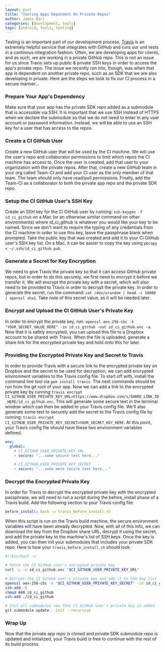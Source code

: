 ```yaml
---
layout: post
title: "Testing Apps Dependent On Private Repos"
author: James Barr
categories: [development, tools]
tags: [android, tools, testing]
---
```


Testing is an important part of our development process. [Travis](https://travis-ci.com/) is an extremely helpful service that integrates with GitHub and runs our unit tests in a continous integration fashion. Often, we are developing apps for clients, and as such, we are working in a private GitHub repo. This is not an issue for us since Travis sets up public & private SSH keys in order to access the app's private repo. The issue we recently ran into, though, was when that app is dependent on another private repo, such as an SDK that we are also developing in private. Here are the steps we took to fix our CI process in a secure manner...<!--more-->

### Prepare Your App's Dependency

Make sure that your app has the private SDK repo added as a submodule that is accessible via SSH. It is important that we use SSH instead of HTTPS when we declare the submodule so that we do not need to enter in any user account or password information. Instead, we will be able to use an SSH key for a user that has access to the repos.

### Create a CI GitHub User

Create a new GitHub user that will be used by the CI machine. We will use the user's repo and collaborator permissions to limit which repos the CI machine has access to. Once the user is created, add that user to your organization with the private repos. After that, create a new GitHub team in your org called Team-CI and add your CI user as the only member of that team. The team should only have read/pull permissions. Finally, add the Team-CI as a collaborator to both the private app repo and the private SDK repo.

### Setup the CI GitHub User's SSH Key

Create an SSH key for the CI GitHub user by running: `ssh-keygen -f id_ci_github` on a Mac (or an otherwise similar command on other environments) where id_ci_github is whatever you would like your key to be named. Since we don't want to require the typing of any credentials from the CI machine in order to use this key, leave the passphrase blank when prompted. Take the public key that was created and add it to your CI GitHub user's SSH key list. On a Mac, it can be easier to copy the key using `pbcopy < ~/.ssh/id_ci_github.pub`.

### Generate a Secret for Key Encryption

We need to give Travis the private key so that it can access GitHub private repos, but in order to do this securely, we first need to encrypt it before we transfer it. We will encrypt the private key with a secret, which will also need to be provided to Travis in order to decrypt the private key. In order to generate the secret, run the command: `cat /dev/urandom | head -c 10000 | openssl sha1`. Take note of this secret value, as it will be needed later. 

### Encrypt and Upload the CI GitHub User's Private Key

In order to encrypt the private key, run: `openssl aes-256-cbc -k "YOUR_SECRET_VALUE_HERE" -in id_ci_github -out id_ci_github.enc -a`. Now that it is safely encrypted, you can upload this file to a Dropbox account to be shared with Travis. When the file is uploaded, generate a share link for the encrypted private key and hold onto this for later.

### Providing the Encrypted Private Key and Secret to Travis

In order to provide Travis with a secure link to the encrypted private key on Dropbox and the secret to be used for decryption, we can add encrypted environment variables to the Travis config file. To start off with, install the command line tool via `gem install travis`. The next commands should be run from the git root of your app. Now we can add a link to the encrypted private key by running `travis encrypt CI_GITHUB_USER_PRIVATE_KEY_URL=https://www.dropbox.com/s/SHARE_LINK_ID_HERE/id_ci_github.enc`. This will generate some secure text in the terminal window which can then be added to your Travis config file. We'll also generate some text to securely add the secret to the Travis config file by running: `travis encrypt CI_GITHUB_USER_PRIVATE_KEY_SECRET=YOUR_SECRET_KEY_HERE`. At this point, your Travis config file should have these two environment variables defined.

```yaml
env:
  global:
    # CI_GITHUB_USER_PRIVATE_KEY_URL
    - secure: "...some secure text here..."

    # CI_GITHUB_USER_PRIVATE_KEY_SECRET
    - secure: "...some more secure text here..."
```

### Decrypt the Encrypted Private Key

In order for Travis to decrypt the encrypted private key with the encrypted passphrase, we will need to run a script during the before_install phase of a Travis build. Add the following section to your Travis config file:

```yaml
before_install: bash -v travis_before_install.sh
```

When this script is run on the Travis build machine, the secure environment variables will have been already decrypted. Now, with all of this info, we can download the key from the Dropbox share URL, decrypt it using the secret, and add the private key to the machine's list of SSH keys. Once the key is added, you can then init your submodules that includes your private SDK repo. Here is how your `travis_before_install.sh` should look:

```bash
#!/bin/bash -v

# Fetch the CI GitHub user's encrypted private key
curl -L -o id_ci_github.enc "$CI_GITHUB_USER_PRIVATE_KEY_URL"

# Decrypt the CI GitHub user's private key and add it to SSH key list
openssl aes-256-cbc -k "$CI_GITHUB_USER_PRIVATE_KEY_SECRET" -in id_ci_github.enc -d -a -out id_ci_github
ssh-add -D
chmod 600 id_ci_github
ssh-add ./id_ci_github

# Init all submodules now that CI GitHub user's private key is added
git submodule update --init --recursive
```

### Wrap Up

Now that the private app repo is cloned and private SDK submodule repo is updated and initialized, your Travis build is free to continue with the rest of its build process.

